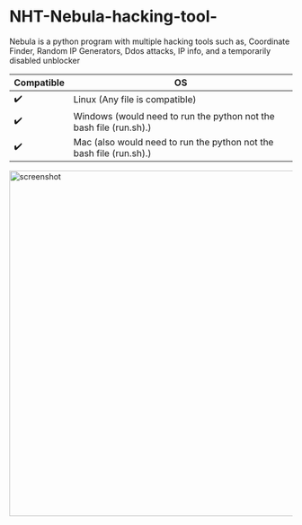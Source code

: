 # NHT-Nebula-hacking-tool-
Nebula is a python program with multiple hacking tools such as, Coordinate Finder, Random IP Generators, Ddos attacks, IP info, and a temporarily disabled unblocker


| Compatible | OS |
| --- | --- |
| ✔️ | Linux     (Any file is compatible)|
| ✔️ | Windows   (would need to run the python not the bash file (run.sh).)|
| ✔️ | Mac       (also would need to run the python not the bash file (run.sh).)|
<img width="1051" height="616" alt="screenshot" src="https://github.com/user-attachments/assets/6ba9a852-17aa-4e98-acc1-7396a2d5814b" />

